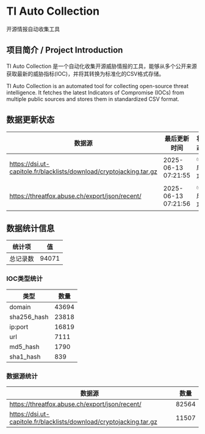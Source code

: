 # TI Auto Collection

 开源情报自动收集工具

## 项目简介 / Project Introduction

TI Auto Collection 是一个自动化收集开源威胁情报的工具，能够从多个公开来源获取最新的威胁指标(IOC)，并将其转换为标准化的CSV格式存储。

TI Auto Collection is an automated tool for collecting open-source threat intelligence. It fetches the latest Indicators of Compromise (IOCs) from multiple public sources and stores them in standardized CSV format.

## 数据更新状态

| 数据源 | 最后更新时间 | 状态 |
|--------|------------|------|
| https://dsi.ut-capitole.fr/blacklists/download/cryptojacking.tar.gz | 2025-06-13 07:21:55 | ✅ 成功 |
| https://threatfox.abuse.ch/export/json/recent/ | 2025-06-13 07:21:56 | ✅ 成功 |















































































## 数据统计信息

| 统计项 | 值 |
|--------|----|
| 总记录数 | 94071 |

### IOC类型统计

| 类型 | 数量 |
|------|------|
| domain | 43694 |
| sha256_hash | 23818 |
| ip:port | 16819 |
| url | 7111 |
| md5_hash | 1790 |
| sha1_hash | 839 |

### 数据源统计

| 数据源 | 数量 |
|--------|------|
| https://threatfox.abuse.ch/export/json/recent/ | 82564 |
| https://dsi.ut-capitole.fr/blacklists/download/cryptojacking.tar.gz | 11507 |

